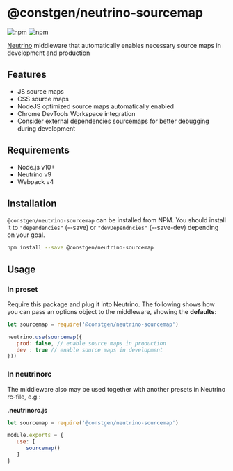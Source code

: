 # @constgen/neutrino-sourcemap

[![npm](https://img.shields.io/npm/v/@constgen/neutrino-sourcemap.svg)](https://www.npmjs.com/package/@constgen/neutrino-sourcemap)
[![npm](https://img.shields.io/npm/dt/@constgen/neutrino-sourcemap.svg)](https://www.npmjs.com/package/@constgen/neutrino-sourcemap)

[Neutrino](https://neutrino.js.org) middleware that automatically enables necessary source maps in development and production

## Features

- JS source maps
- CSS source maps
- NodeJS optimized source maps automatically enabled
- Chrome DevTools Workspace integration
- Consider external dependencies sourcemaps for better debugging during development

## Requirements

- Node.js v10+
- Neutrino v9
- Webpack v4

## Installation

`@constgen/neutrino-sourcemap` can be installed from NPM. You should install it to `"dependencies"` (--save) or `"devDependncies"` (--save-dev) depending on your goal.

```bash
npm install --save @constgen/neutrino-sourcemap
```

## Usage

### In preset

Require this package and plug it into Neutrino. The following shows how you can pass an options object to the middleware, showing the **defaults**:

```js
let sourcemap = require('@constgen/neutrino-sourcemap')

neutrino.use(sourcemap({
   prod: false, // enable source maps in production
   dev : true // enable source maps in development
}))
```

### In **neutrinorc**

The middleware also may be used together with another presets in Neutrino rc-file, e.g.:

**.neutrinorc.js**

```js
let sourcemap = require('@constgen/neutrino-sourcemap')

module.exports = {
   use: [
      sourcemap()
   ]
}
```
